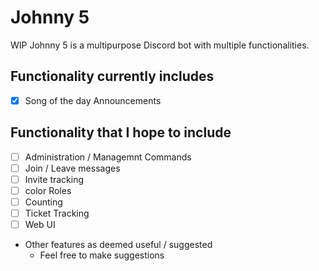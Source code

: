 # Johnny 5
WIP
Johnny 5 is a multipurpose Discord bot with multiple functionalities.

 
## Functionality currently includes
 - [x] Song of the day Announcements

## Functionality that I hope to include
 - [ ] Administration / Managemnt Commands
 - [ ] Join / Leave messages
 - [ ] Invite tracking
 - [ ] color Roles
 - [ ] Counting
 - [ ] Ticket Tracking
 - [ ] Web UI
 - Other features as deemed useful / suggested
   - Feel free to make suggestions
